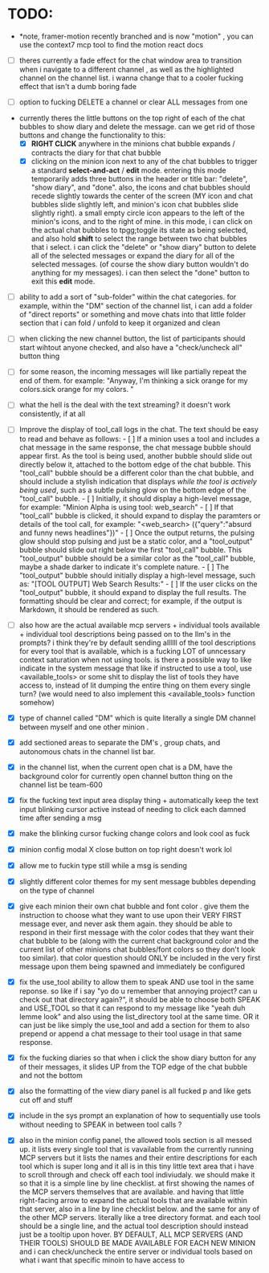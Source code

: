 # **TODO:**

* *note, framer-motion recently branched and is now "motion" , you can use the context7 mcp tool to find the motion react docs


- [ ] theres currently a fade effect for the chat window area to transition when i navigate to a different channel , as well as the highlighted channel on the channel list. i wanna change that to a cooler fucking effect that isn't a dumb boring fade

- [ ] option to fucking DELETE a channel or clear ALL messages from one

- currently theres the little buttons on the top right of each of the chat bubbles to show diary and delete the message. can we get rid of those buttons and change the functionality to this:  
    - [x] **RIGHT CLICK** anywhere in the minions chat bubble expands / contracts the diary for that chat bubble
    - [x] clicking on the minion icon next to any of the chat bubbles to trigger a standard **select-and-act** / **edit** mode. entering this mode temporarily adds three buttons in the header or title bar: "delete", "show diary", and "done". also, the icons and chat bubbles should recede slightly towards the center of the screen (MY icon and chat bubbles slide slightly left, and minion's icon chat bubbles slide slightly right). a small empty circle icon appears to the left of the minion's icons, and to the right of mine. in this mode, i can click on the actual chat bubbles to tpgg;toggle its state as being selected, and also hold **shift** to select the range between two chat bubbles that i select. i can click the "delete" or "show diary" button to delete all of the selected messages or expand the diary for all of the selected messages. (of course the show diary button wouldn't do anything for my messages). i can then select the "done" button to exit this **edit** mode.

- [ ] ability to add a sort of "sub-folder" within the chat categories. for example, within the "DM" section of the channel list, i can add a folder of "direct reports" or something and move chats into that little folder section that i can fold / unfold to keep it organized and clean 

- [ ] when clicking the new channel button, the list of participants should start wihtout anyone checked, and also have a "check/uncheck all" button thing

- [ ] for some reason, the incoming messages will like partially repeat the end of them. for example: "Anyway, I'm thinking a sick orange for my colors.sick orange for my colors. " 

- [ ] what the hell is the deal with the text streaming? it doesn't work consistently, if at all

- [ ] Improve the display of tool_call logs in the chat. The text should be easy to read and behave as follows:
        - [ ] If a minion uses a tool and includes a chat message in the same response, the chat message bubble should appear first. As the tool is being used, another bubble should slide out directly below it, attached to the bottom edge of the chat bubble. This "tool_call" bubble should be a different color than the chat bubble, and should include a stylish indication that displays *while the tool is actively being used*, such as a subtle pulsing glow on the bottom edge of the "tool_call" bubble.
        - [ ] Initially, it should display a high-level message, for example: "Minion Alpha is using tool: web_search"
        - [ ] If that "tool_call" bubble is clicked, it should expand to display the paramters or details of the tool call, for example: "<web_search> ({"query":"absurd and funny news headlines"})"
        - [ ] Once the output returns, the pulsing glow should stop pulsing and just be a static color, and a "tool_output" bubble should slide out right below the first "tool_call" bubble. This "tool_output" bubble should be a similar color as the "tool_call" bubble, maybe a shade darker to indicate it's complete nature.
        - [ ] The "tool_output" bubble should initially display a high-level message, such as: "[TOOL OUTPUT] Web Search Results:"
        - [ ] If the user clicks on the "tool_output" bubble, it should expand to display the full results. The formatting should be clear and correct; for example, if the output is Markdown, it should be rendered as such.

- [ ] also how are the actual available mcp servers + individual tools available + individual tool descriptions being passed on to the llm's in the prompts? i think they're by default sending allllll of the tool descriptions for every tool that is available, which is a fucking LOT of unncessary context saturation when not using tools.  is there a possible way to like indicate in the system message that like if instructed to use a tool, use <available_tools> or some shit to display the list of tools they have access to, instead of lit dumping the entire thing on them every single turn? (we would need to also implement this <available_tools> function somehow) 

- [x] type of channel called "DM" which is quite literally a single DM channel between myself and one other minion . 

- [x] add sectioned areas to separate the DM's , group chats, and autonomous chats in the channel list bar.

- [x] in the channel list, when the current open chat is a DM, have the background color for currently open channel button thing on the channel list be team-600

- [x] fix the fucking text input area display thing + automatically keep the text input blinking cursor active instead of needing to click each damned time after sending a msg

- [x] make the blinking cursor fucking change colors and look cool as fuck

- [x] minion config modal X close button on top right doesn't work lol

- [x] allow me to fuckin type still while a msg is sending

- [x] slightly different color themes for my sent message bubbles depending on the type of channel

- [x] give each minion their own chat bubble and font color . give them the instruction to choose what they want to use upon their VERY FIRST message ever, and never ask them again. they should be able to respond in their first message with the color codes that they want their chat bubble to be (along with the current chat background color and the current list of other minions chat bubbles/font colors so they don't look too similar). that color question should ONLY be included in the very first message upon them being spawned and immediately be configured

- [x] fix the use_tool ability to allow them to speak AND use tool in the same reponse. so like if i say "yo do u remember that annoying project? can u check out that directory again?", it should be able to choose both SPEAK and USE_TOOL so that it can respond to my message like "yeah duh lemme look" and also using the list_directory tool at the same time. OR it can just be like simply the use_tool and add a section for them to also prepend or append a chat message to their tool usage in that same response.

- [x] fix the fucking diaries so that when i click the show diary button for any of their messages, it slides UP from the TOP edge of the chat bubble and not the bottom

- [x] also the formatting of the view diary panel is all fucked p and like gets cut off and stuff

- [x] include in the sys prompt an explanation of how to sequentially use tools without needing to SPEAK in between tool calls ?

- [x] also in the minion config panel, the allowed tools section is all messed up. it lists every single tool that is vavailable from the currently running MCP servers but it lists the names and their entire descriptions for each tool which is super long and it all is in this tiny little text area that i have to scroll through and check off each tool indiviudaly.  we should make it so that it is a simple line by line checklist.  at first showing the names of the MCP servers themselves that are available.  and having that little right-facing arrow to expand the actual tools that are available within that server, also in a line by line checklist below. and the same for any of the other MCP servers. literally like a tree directory format.  and each tool should be a single line, and the actual tool description should instead just be a tooltip upon hover. BY DEFAULT, ALL MCP SERVERS (AND THEIR TOOLS) SHOULD BE MADE AVAILABLE FOR EACH NEW MINION and i can check/uncheck the entire server or individual tools based on what i want that specific minoin to have access to

